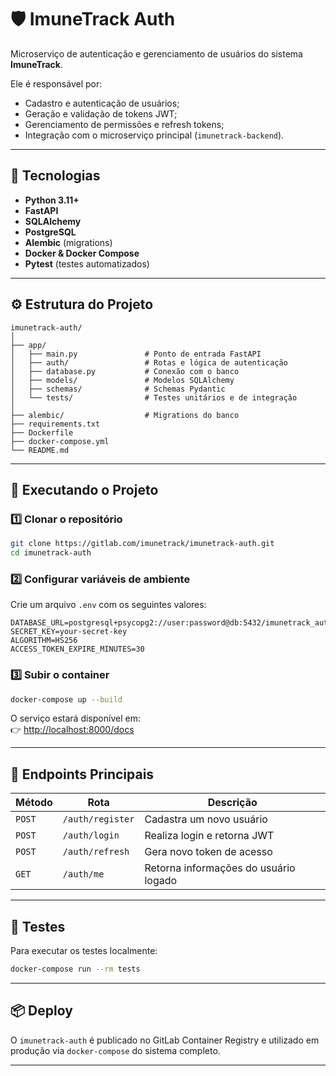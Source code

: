 # 🛡️ ImuneTrack Auth

Microserviço de autenticação e gerenciamento de usuários do sistema **ImuneTrack**.

Ele é responsável por:
- Cadastro e autenticação de usuários;
- Geração e validação de tokens JWT;
- Gerenciamento de permissões e refresh tokens;
- Integração com o microserviço principal (`imunetrack-backend`).

---

## 🚀 Tecnologias

- **Python 3.11+**
- **FastAPI**
- **SQLAlchemy**
- **PostgreSQL**
- **Alembic** (migrations)
- **Docker & Docker Compose**
- **Pytest** (testes automatizados)

---

## ⚙️ Estrutura do Projeto

```
imunetrack-auth/
│
├── app/
│   ├── main.py               # Ponto de entrada FastAPI
│   ├── auth/                 # Rotas e lógica de autenticação
│   ├── database.py           # Conexão com o banco
│   ├── models/               # Modelos SQLAlchemy
│   ├── schemas/              # Schemas Pydantic
│   └── tests/                # Testes unitários e de integração
│
├── alembic/                  # Migrations do banco
├── requirements.txt
├── Dockerfile
├── docker-compose.yml
└── README.md
```

---

## 🧪 Executando o Projeto

### 1️⃣ Clonar o repositório

```bash
git clone https://gitlab.com/imunetrack/imunetrack-auth.git
cd imunetrack-auth
```

### 2️⃣ Configurar variáveis de ambiente

Crie um arquivo `.env` com os seguintes valores:

```
DATABASE_URL=postgresql+psycopg2://user:password@db:5432/imunetrack_auth
SECRET_KEY=your-secret-key
ALGORITHM=HS256
ACCESS_TOKEN_EXPIRE_MINUTES=30
```

### 3️⃣ Subir o container

```bash
docker-compose up --build
```

O serviço estará disponível em:  
👉 [http://localhost:8000/docs](http://localhost:8000/docs)

---

## 🔑 Endpoints Principais

| Método | Rota | Descrição |
|--------|------|------------|
| `POST` | `/auth/register` | Cadastra um novo usuário |
| `POST` | `/auth/login` | Realiza login e retorna JWT |
| `POST` | `/auth/refresh` | Gera novo token de acesso |
| `GET` | `/auth/me` | Retorna informações do usuário logado |

---

## 🧰 Testes

Para executar os testes localmente:

```bash
docker-compose run --rm tests
```

---

## 📦 Deploy

O `imunetrack-auth` é publicado no GitLab Container Registry e utilizado em produção via `docker-compose` do sistema completo.

---
